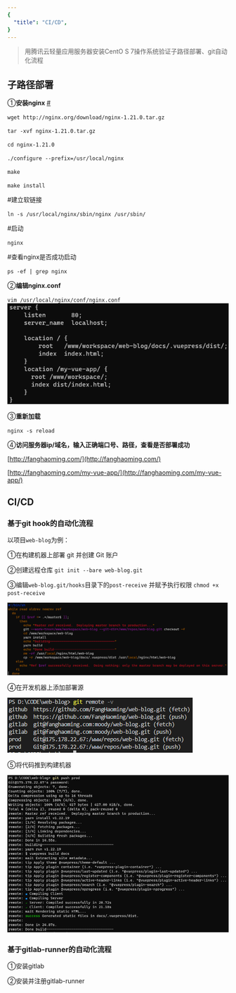 ```yaml
---
{
  "title": "CI/CD",
}
---
```


> 用腾讯云轻量应用服务器安装CentO S 7操作系统验证子路径部署、git自动化流程

## 子路径部署

①**安装nginx** [#](https://zhuanlan.zhihu.com/p/378409850)

`wget http://nginx.org/download/nginx-1.21.0.tar.gz`

`tar -xvf nginx-1.21.0.tar.gz`

`cd nginx-1.21.0 `

`./configure --prefix=/usr/local/nginx`

`make`

`make install`

#建立软链接

`ln -s /usr/local/nginx/sbin/nginx /usr/sbin/`

#启动

`nginx` 

#查看nginx是否成功启动

`ps -ef | grep nginx`

②**编辑nginx.conf**  

`vim /usr/local/nginx/conf/nginx.conf`
![image-20220707120200105](./images/image-20220707120200105.png)

③**重新加载** 

`nginx -s reload`

④**访问服务器ip/域名，输入正确端口号、路径，查看是否部署成功**

[http://fanghaoming.com/](http://fanghaoming.com/)

[http://fanghaoming.com/my-vue-app/](http://fanghaoming.com/my-vue-app/)




## CI/CD

### 基于git hook的自动化流程

以项目`web-blog`为例：

①在构建机器上部署 git 并创建 Git 账户

②创建远程仓库 `git init --bare web-blog.git`

③编辑`web-blog.git/hooks`目录下的`post-receive` 并赋予执行权限 `chmod +x post-receive`

![image-20220707120055257](./images/image-20220707120055257.png)

④在开发机器上添加部署源

![image-20220707131237502](./images/image-20220707131237502.png)

⑤将代码推到构建机器

![](./images/image-20220706202320916.png)

### 基于gitlab-runner的自动化流程

①安装gitlab

②安装并注册gitlab-runner